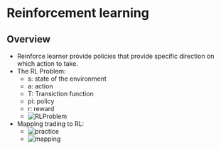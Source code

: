 # Reinforcement learning
## Overview
- Reinforce learner provide policies that provide specific direction on which action to take.
- The RL Problem:
    - s: state of the environment
    - a: action
    - T: Transiction function
    - pi: policy
    - r: reward
    - ![RLProblem]()
- Mapping trading to RL:
    - ![practice]()
    - ![mapping]()